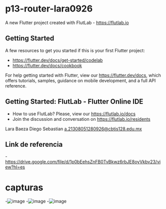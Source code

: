 # p13-router-lara0926

A new Flutter project created with FlutLab - https://flutlab.io

## Getting Started

A few resources to get you started if this is your first Flutter project:

- https://flutter.dev/docs/get-started/codelab
- https://flutter.dev/docs/cookbook

For help getting started with Flutter, view our
https://flutter.dev/docs, which offers tutorials,
samples, guidance on mobile development, and a full API reference.

## Getting Started: FlutLab - Flutter Online IDE

- How to use FlutLab? Please, view our https://flutlab.io/docs
- Join the discussion and conversation on https://flutlab.io/residents

Lara Baeza Diego Sebastian a.21308051280926@cbtis128.edu.mx

## Link de referencia
-https://drive.google.com/file/d/1p0bEehsZnFB0TvBkwz6rbJE8oyVkbv23/view?hl=es

# capturas
-![image](https://github.com/LaraD128/p13-router-lara0926/assets/143744146/04030db0-e66f-4d52-b90d-0c95bd357bd7)
-![image](https://github.com/LaraD128/p13-router-lara0926/assets/143744146/c17d3376-038e-4c5c-b668-149bb48cc5fa)
-![image](https://github.com/LaraD128/p13-router-lara0926/assets/143744146/e5e19665-5285-495d-a61f-d3b5f2ccf2cb)
